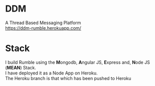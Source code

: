 # DDM
A Thread Based Messaging Platform <br/>
https://ddm-rumble.herokuapp.com/ <br/>
# Stack
I build Rumble using the **M**ongodb, **A**ngular JS, **E**xpress and, **N**ode JS (**MEAN**) Stack. <br/> 
I have deployed it as a Node App on Heroku. <br/>
The Heroku branch is that which has been pushed to Heroku <br/>

